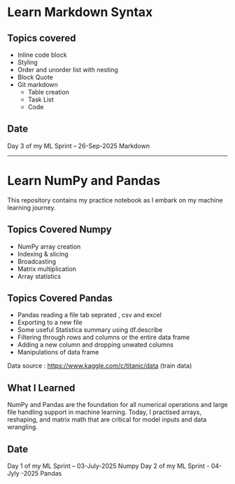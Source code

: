 # Learn Markdown Syntax
## Topics covered
- Inline code block
- Styling
- Order and unorder list with nesting
- Block Quote
- Git markdown
    - Table creation
    - Task List
    - Code 

## Date
Day 3 of my ML Sprint – 26-Sep-2025 Markdown

---

# Learn NumPy and Pandas

This repository contains my practice notebook as I embark on my machine learning journey.

## Topics Covered Numpy
- NumPy array creation
- Indexing & slicing
- Broadcasting
- Matrix multiplication
- Array statistics

## Topics Covered Pandas 
- Pandas reading a file tab seprated , csv and excel
- Exporting to a new file
- Some useful Statistica summary using df.describe
- Filtering through rows and columns or the entire data frame
- Adding a new column and dropping unwated columns
- Manipulations of data frame

Data source : https://www.kaggle.com/c/titanic/data  (train data)

## What I Learned
NumPy and Pandas are the foundation for all numerical operations and large file handling support in machine learning. Today, I practised arrays, reshaping, and matrix math that are critical for model inputs and data wrangling.

## Date
Day 1 of my ML Sprint – 03-July-2025 Numpy
Day 2 of my ML Sprint - 04-Jyly -2025 Pandas

